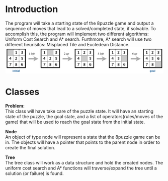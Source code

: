 # Introduction
The program will take a starting state of the 8puzzle game and output a sequence of moves that lead to a solved/completed state, if solvable. To accomplish this, 
the program will implement two different algorithms: Uniform Cost Search and A* search. Furthmore, A* search will use two different heurisitcs: Misplaced Tile and Eucledean Distance.
![puzzle](/images/8puzz.png)

# Classes
**Problem:**\
This class will have take care of the puzzle state. It will have an starting state of the puzzle, the goal state, and a list of operators(rules/moves of the game)
that will be used to reach the goal state from the initial state.

**Node**\
An object of type node will represent a state that the 8puzzle game can be in. The objects will have a pointer that points to the parent node in order to create the final solution.

**Tree**\
The tree class will work as a data structure and hold the created nodes. The uniform cost search and A* functions will traverse/expand the tree until a solution (or failure) is found.

